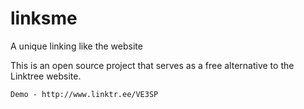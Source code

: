 # linksme
A unique linking like the website  

This is an open source project that serves as a free alternative to the Linktree website.

    Demo - http://www.linktr.ee/VE3SP
